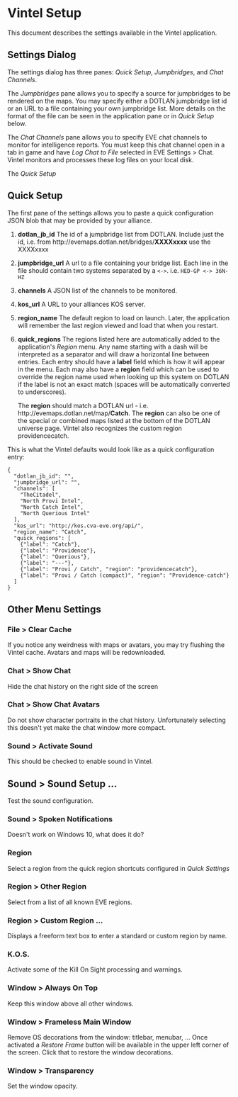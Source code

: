# Vintel Setup

This document describes the settings available in the Vintel application.

## Settings Dialog

The settings dialog has three panes: *Quick Setup*, *Jumpbridges*, and *Chat Channels*.

The *Jumpbridges* pane allows you to specify a source for jumpbridges to be 
rendered on the maps.   You may specify either a DOTLAN jumpbridge list id or an URL to
a file containing your own jumpbridge list.   More details on the format of the file
can be seen in the application pane or in *Quick Setup* below.

The *Chat Channels* pane allows you to specify EVE chat channels to monitor for
intelligence reports.   You must keep this chat channel open in a tab in game
and have *Log Chat to File* selected in EVE Settings > Chat.   Vintel monitors and
processes these log files on your local disk.

The *Quick Setup* 

## Quick Setup

The first pane of the settings allows you to paste a quick configuration JSON
blob that may be provided by your alliance.

1. **dotlan_jb_id** The id of a jumpbridge list from DOTLAN.  Include just the id,
   i.e. from ht<i></i>tp://evemaps.dotlan.net/bridges/**XXXXxxxx** use the XXXXxxxx
2. **jumpbridge_url** A url to a file containing your bridge list.   Each line
   in the file should contain two systems separated by a `<->`.   i.e.
   `HED-GP <-> 36N-HZ`
3. **channels** A JSON list of the channels to be monitored.
4. **kos_url** A URL to your alliances KOS server.
5. **region_name** The default region to load on launch.  Later, the application will
   remember the last region viewed and load that when you restart.
6. **quick_regions** The regions listed here are automatically added to the
   application's *Region* menu.  Any name starting with a dash will be interpreted
   as a separator and will draw a horizontal line between entries.  Each entry
   should have a **label** field which is how it will appear in the menu.  Each
   may also have a **region** field which can be used to override the region name
   used when looking up this system on DOTLAN if the label is not an exact match
   (spaces will be automatically converted to underscores).

   The **region** should match a DOTLAN url - i.e. ht<i></i>tp://evemaps.dotlan.net/map/**Catch**.
   The **region** can also be one of the special or combined maps listed at the
   bottom of the DOTLAN universe page.  Vintel also recognizes the custom region
   providencecatch.

This is what the Vintel defaults would look like as a quick configuration entry:

```
{
  "dotlan_jb_id": "",
  "jumpbridge_url": "",
  "channels": [
    "TheCitadel",
    "North Provi Intel",
    "North Catch Intel",
    "North Querious Intel"
  ],
  "kos_url": "http://kos.cva-eve.org/api/",
  "region_name": "Catch",
  "quick_regions": [
    {"label": "Catch"},
    {"label": "Providence"},
    {"label": "Querious"},
    {"label": "---"},
    {"label": "Provi / Catch", "region": "providencecatch"},
    {"label": "Provi / Catch (compact)", "region": "Providence-catch"}
  ]
}
```

## Other Menu Settings

### File > Clear Cache

If you notice any weirdness with maps or avatars, you may try flushing the Vintel
cache.  Avatars and maps will be redownloaded.

### Chat > Show Chat

Hide the chat history on the right side of the screen

### Chat > Show Chat Avatars

Do not show character portraits in the chat history.   Unfortunately selecting this
doesn't yet make the chat window more compact.

### Sound > Activate Sound

This should be checked to enable sound in Vintel.

## Sound > Sound Setup ...

Test the sound configuration.

### Sound > Spoken Notifications

Doesn't work on Windows 10, what does it do?

### Region

Select a region from the quick region shortcuts configured in *Quick Settings*

### Region > Other Region

Select from a list of all known EVE regions.

### Region > Custom Region ...

Displays a freeform text box to enter a standard or custom region by name.

### K.O.S.

Activate some of the Kill On Sight processing and warnings.

### Window > Always On Top

Keep this window above all other windows.

### Window > Frameless Main Window

Remove OS decorations from the window: titlebar, menubar, ...    Once activated a *Restore Frame* button will
be available in the upper left corner of the screen.  Click that to restore the window decorations.

### Window > Transparency

Set the window opacity.

